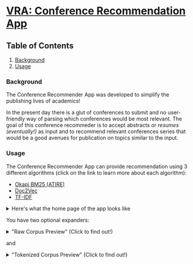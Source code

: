 # [VRA: Conference Recommendation App](https://share.streamlit.io/rachitest/vra_conference_rec_app/main/app/streamlit_app.py)

## Table of Contents
1. [Background](#background)
2. [Usage](#usage)

### Background 
The Conference Recommender App was developed to simplify the publishing lives of academics!

In the present day there is a glut of conferences to submit and no user-friendly way of parsing which conferences would be most relevant. The goal of this conference recommeder is to accept abstracts or *resumes (eventually!)* as input and to recommend relevant conferences series that would be a good avenues for publication on topics similar to the input.

### Usage
The Conference Recommender App can provide recommendation using 3 different algorithms (click on the link to learn more about each algorithm):
- [Okapi BM25 (ATIRE)](https://dl.acm.org/doi/10.1145/2682862.2682863)
- [Doc2Vec](https://cs.stanford.edu/~quocle/paragraph_vector.pdf)
- [TF-IDF](https://www.emerald.com/insight/content/doi/10.1108/eb026526/full/html)

<details> 
    <summary> 
    Here's what the home page of the app looks like
    </summary>

![Home Page](/readme_assets/home_page.png)
</details>


You have two optional expanders: 
<details> 
    <summary> "Raw Corpus Preview" (Click to find out!)
    </summary> 

The raw corpus preview shows the raw, unedited data that the recommender uses for recommendations, is human readable
![Raw Corpus Preview](/readme_assets/raw_corpus.png)
</details> 

and 

<details> 
    <summary> 
        "Tokenized Corpus Preview" (Click to find out!)
    </summary> 

The raw corpus preview shows the tokenized "soup" of data that the recommendation algorithms utilized, the soup is not human readable :slightly_frowning_face:
![Raw Corpus Preview](/readme_assets/tokenized_corpus.png)
</details>
